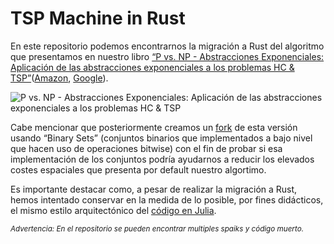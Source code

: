 # TSP Machine in Rust

En este repositorio podemos encontrarnos la migración a Rust del algoritmo que presentamos en nuestro libro [“P vs. NP - Abstracciones Exponenciales: Aplicación de las abstracciones exponenciales a los problemas HC & TSP”](https://ricardombiot.com/libros/abstracciones_exponenciales/)([Amazon](https://amzn.to/3CvudQZ), [Google](https://play.google.com/store/books/details?id=GEmJEAAAQBAJ)). 


![P vs. NP - Abstracciones Exponenciales: Aplicación de las abstracciones exponenciales a los problemas HC & TSP](https://ricardombiot.com/static/abstracciones_exponenciales_frontcover_forweb.png)

Cabe mencionar que posteriormente creamos un [fork]( https://github.com/ricardombiot/book-tsp-machine-binset-rust) de esta versión usando “Binary Sets” (conjuntos binarios que implementados a bajo nivel que hacen uso de operaciones bitwise) con el fin de probar si esa implementación de los conjuntos podría ayudarnos a reducir los elevados costes espaciales que presenta por default nuestro algortimo.



Es importante destacar como, a pesar de realizar la migración a Rust, hemos intentado conservar en la medida de lo posible, por fines didácticos, el mismo estilo arquitectónico del [código en Julia](https://github.com/ricardombiot/book-tsp-machine-julia).

<sub>*Advertencia: En el repositorio se pueden encontrar multiples spaiks y código muerto.*</sub>
